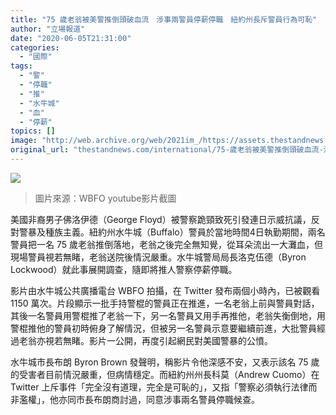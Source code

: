 ```yaml
---
title: "75 歲老翁被美警推倒頭破血流　涉事兩警員停薪停職　紐約州長斥警員行為可恥"
author: "立場報道"
date: "2020-06-05T21:31:00"
categories:
  - "國際"
tags:
  - "警"
  - "停職"
  - "推"
  - "水牛城"
  - "血"
  - "停薪"
topics: []
image: "http://web.archive.org/web/2021im_/https://assets.thestandnews.com/media/photos/post-1320copy_3joKv.png"
original_url: "thestandnews.com/international/75-歲老翁被美警推倒頭破血流-涉事兩警員停薪停職-紐約州長斥警員行為可恥"
---
```

![](http://web.archive.org/web/2021im_/https://assets.thestandnews.com/media/photos/post-1320copy_3joKv.png)
> 圖片來源：WBFO youtube影片截圖

美國非裔男子佛洛伊德（George Floyd）被警察跪頸致死引發連日示威抗議，反對警暴及種族主義。紐約州水牛城（Buffalo）警員於當地時間4日執勤期間，兩名警員把一名 75 歲老翁推倒落地，老翁之後完全無知覺，從耳朵流出一大灘血，但現場警員視若無睹，老翁送院後情況嚴重。水牛城警局局長洛克伍德（Byron Lockwood）就此事展開調查，隨即將推人警察停薪停職。

影片由水牛城公共廣播電台 WBFO 拍攝，在 Twitter 發布兩個小時內，已被觀看 1150 萬次。片段顯示一批手持警棍的警員正在推進，一名老翁上前與警員對話，其後一名警員用警棍推了老翁一下，另一名警員又用手再推他，老翁失衡倒地，用警棍推他的警員初時俯身了解情況，但被另一名警員示意要繼續前進，大批警員經過老翁亦視若無睹。影片一公開，再度引起網民對美國警暴的公憤。

水牛城市長布朗 Byron Brown 發聲明，稱影片令他深感不安，又表示該名 75 歲的受害者目前情況嚴重，但病情穩定。而紐約州州長科莫（Andrew Cuomo）在 Twitter 上斥事件「完全沒有道理，完全是可恥的」，又指「警察必須執行法律而非濫權」，他亦同市長布朗商討過，同意涉事兩名警員停職候查。